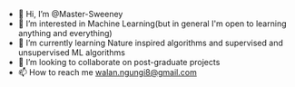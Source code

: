 - 👋 Hi, I’m @Master-Sweeney
- 👀 I’m interested in Machine Learning(but in general I'm open to learning anything and everything)
- 🌱 I’m currently learning Nature inspired algorithms and supervised and unsupervised ML algorithms 
- 💞️ I’m looking to collaborate on post-graduate projects
- 📫 How to reach me walan.ngungi8@gmail.com

<!---
Master-Sweeney/Master-Sweeney is a ✨ special ✨ repository because its `README.md` (this file) appears on your GitHub profile.
You can click the Preview link to take a look at your changes.
--->
